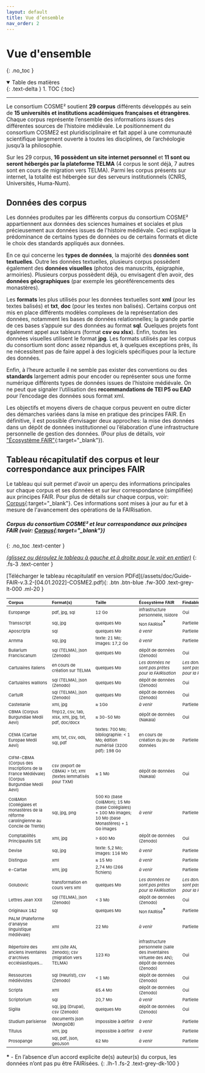 ```yaml
---
layout: default
title: Vue d’ensemble
nav_order: 2
---
```


<style>
th, td {
  min-width: 103px;
  font-size: 11px !important;
}
</style>

# Vue d'ensemble
{: .no_toc }

<details open markdown="block">
  <summary>
    Table des matières
  </summary>
  {: .text-delta }
1. TOC
{:toc}
</details>

---

Le consortium COSME² soutient **29 corpus** différents développés au sein de **15 universités et institutions académiques françaises et étrangères**. Chaque corpus représente l’ensemble des informations issues des différentes sources de l’histoire médiévale. Le positionnement du consortium COSME2 est pluridisciplinaire et fait appel à une communauté scientifique largement ouverte à toutes les disciplines, de l’archéologie jusqu’à la philosophie.

Sur les 29 corpus, **16 possèdent un site internet personnel** et **11 sont ou seront hébergés par la plateforme TELMA** (4 corpus le sont déjà, 7 autres sont en cours de migration vers TELMA). Parmi les corpus présents sur internet, la totalité est hébergée sur des serveurs institutionnels (CNRS, Universités, Huma-Num).

## Données des corpus

Les données produites par les différents corpus du consortium COSME² appartiennent aux données des sciences humaines et sociales et plus précieusement aux données issues de l'histoire médiévale. Ceci explique la prédominance de certains types de données ou de certains formats et dicte le choix des standards appliqués aux données. 

En ce qui concerne les **types de données**, la majorité des **données sont textuelles**. Outre les données textuelles, plusieurs corpus possèdent également des **données visuelles** (photos des manuscrits, épigraphie, armoiries). Plusieurs corpus possèdent déjà, ou envisagent d’en avoir, des **données géographiques** (par exemple les géoréférencements des monastères).

Les **formats** les plus utilisés pour les données textuelles sont **xml** (pour les textes balisés) et **txt**, **doc** (pour les textes non balisés). Certains corpus ont mis en place différents modèles complexes de la représentation des données, notamment les bases de données relationnelles; la grande partie de ces bases s’appuie sur des données au format **sql**. Quelques projets font également appel aux tableurs (format **csv ou xlsx**). Enfin, toutes les données visuelles utilisent le format **jpg**. Les formats utilisés par les corpus du consortium sont donc assez répandus et, à quelques exceptions près, ils ne nécessitent pas de faire appel à des logiciels spécifiques pour la lecture des données.

Enfin, à l’heure actuelle il ne semble pas exister des conventions ou des **standards** largement admis pour encoder ou représenter sous une forme numérique différents types de données issues de l’histoire médiévale. On ne peut que signaler l’utilisation des **recommandations de TEI P5 ou EAD** pour l’encodage des données sous format xml.

Les objectifs et moyens divers de chaque corpus peuvent en outre dicter des démarches variées dans la mise en pratique des principes FAIR. En définitive, il est possible d’envisager deux approches: la mise des données dans un dépôt de données institutionnel ou l’élaboration d’une infrastructure personnelle de gestion des données. (Pour plus de détails, voir ["Écosystème FAIR"](/docs/fair-guide/presentation.html#écosystème-fair){:target="_blank"}).

## Tableau récapitulatif des corpus et leur correspondance aux principes FAIR

Le tableau qui suit permet d'avoir un aperçu des informations principales sur chaque corpus et ses données et sur leur correspondance (simplifiée) aux principes FAIR. Pour plus de détails sur chaque corpus, voir: [Corpus](/docs/corpus){:target="_blank"}. Ces informations sont mises à jour au fur et à mesure de l'avancement des opérations de la FAIRisation.

##### Corpus du consortium COSME² et leur correspondance aux principes FAIR (voir: [Corpus](/docs/corpus){:target="_blank"})
{: .no_toc .text-center }

_<u>(glissez ou déroulez le tableau à gauche et à droite pour le voir en entier)</u>_
{: .fs-3 .text-center }

<span class="fs-3">
[Télécharger le tableau récapitulatif en version PDFd](/assets/doc/Guide-FAIR-v.3.2-[04.01.2022]-COSME2.pdf){: .btn .btn-blue .fw-300 .text-grey-lt-000 .ml-20 }
</span>

| Corpus       | Format(s)       	     | Taille 			       | Écosystème FAIR     | Findable			     | Accessible 		     	 | Interoperable 	     	|  Reusable 	  |
|:-------------|:----------------------|:--------------------|:--------------------|:------------------|:----------------------|:---------------------|:--------------|
| Europange | pdf, jpg, sql  | 12 Go | infrastructure personnelle, Isidore  | <span class="overview-table-yes">Oui</span>| <span class="overview-table-yes">Oui</span>| <span class="overview-table-partially">Partiellement</span>| <span class="overview-table-partially">Partiellement</span>|
| Transscript  | sql, jpg | quelques Mo| Non FAIRisé<sup style="font-size: 12px !important; font-weight: bold;">*</sup> | <span class="overview-table-partially">Partiellement</span>| <span class="overview-table-partially">Partiellement</span>| <span class="overview-table-partially">Partiellement</span> | <span class="overview-table-partially">Partiellement</span>|
| Aposcripta  | sql | quelques Mo| _à venir_ | <span class="overview-table-partially">Partiellement</span>| <span class="overview-table-partially">Partiellement</span>| <span class="overview-table-partially">Partiellement</span> | <span class="overview-table-partially">Partiellement</span>|
| Armma  | sql, jpg| texte: 21 Mo; images: 17,2 Go | _à venir_ | <span class="overview-table-partially">Partiellement</span>| <span class="overview-table-partially">Partiellement</span>| <span class="overview-table-partially">Partiellement</span>| <span class="overview-table-no">Non</span>|
| Bullarium Franciscanum  | sql (TELMA), json (Zenodo) | quelques Mo| dépôt de données (Zenodo) | <span class="overview-table-yes">Oui</span>| <span class="overview-table-yes">Oui</span>| <span class="overview-table-yes">Oui</span> | <span class="overview-table-yes">Oui</span>|
| Cartulaires italiens  | en cours de création sur TELMA| quelques Mo| _Les données ne sont pas prêtes pour la FAIRisation_ | _Les données ne sont pas prêtes pour la FAIRisation_ | _Les données ne sont pas prêtes pour la FAIRisation_ | _Les données ne sont pas prêtes pour la FAIRisation_ | _Les données ne sont pas prêtes pour la FAIRisation_ |
| Cartulaires walllons  | sql (TELMA), json (Zenodo) | quelques Mo| dépôt de données (Zenodo) | <span class="overview-table-yes">Oui</span>| <span class="overview-table-yes">Oui</span>| <span class="overview-table-yes">Oui</span> | <span class="overview-table-yes">Oui</span>|
| CartulR  | sql (TELMA), json (Zenodo)| quelques Mo| dépôt de données (Zenodo) | <span class="overview-table-yes">Oui</span>| <span class="overview-table-yes">Oui</span>| <span class="overview-table-yes">Oui</span> | <span class="overview-table-yes">Oui</span>|
| Castellanie  | xml, jpg| ≈ 1Go| _à venir_ | <span class="overview-table-partially">Partiellement</span>| <span class="overview-table-partially">Partiellement</span>| <span class="overview-table-partially">Partiellement</span> | <span class="overview-table-partially">Partiellement</span>|
| CBMA (Corpus Burgundiae Medii Aevi)  | fmp12, csv, tab, xlsx, xml, jpg, txt, pdf, doc/docx| ≈ 30-50 Mo| dépôt de données (Nakala) | <span class="overview-table-yes">Oui</span>| <span class="overview-table-yes">Oui</span>| <span class="overview-table-yes">Oui</span> | <span class="overview-table-yes">Oui</span>|
| CEMA (Cartae Europae Medii Aevi)   | xml, txt, csv, ods, sql, pdf| textes: 700 Mo; bibliographie: < 1 Mo; édition numérisé (3200 pdf): 198 Go| en cours de création du jeu de données | <span class="overview-table-partially">Partiellement</span>| <span class="overview-table-partially">Partiellement</span>| <span class="overview-table-partially">Partiellement</span> | <span class="overview-table-no">Non</span>|
| CIFM-CBMA (Corpus des Inscriptions de la France Médiévale) (Corpus Burgundiae Medii Aevi)  | csv (export de CBMA) > txt; xml (textes lemmatisés pour TXM)| ≈ 1 Mo | dépôt de données (Nakala) | <span class="overview-table-yes">Oui</span>| <span class="overview-table-yes">Oui</span>| <span class="overview-table-yes">Oui</span> | <span class="overview-table-yes">Oui</span>|
| Col&Mon (Collégiales et monastères de la réforme carolingienne au Concile de Trente)  | sql, jpg, png| 500 Ko (base Col&Mon); 15 Mo (base Collégiales) + 100 Mo images; 10 Mo (base Monastères) + 1 Go images| _à venir_ | <span class="overview-table-partially">Partiellement</span>| <span class="overview-table-partially">Partiellement</span>| <span class="overview-table-partially">Partiellement</span> | <span class="overview-table-partially">Partiellement</span>|
| Comptabilités Principautés S/E  | xml, jpg| > 600 Mo | dépôt de données (Zenodo) | <span class="overview-table-yes">Oui</span> |  <span class="overview-table-yes">Oui</span> | <span class="overview-table-yes">Oui</span> |  <span class="overview-table-yes">Oui</span> |
| Devise  | sql, jpg| texte: 5,2 Mo; images: 116 Mo | _à venir_ | <span class="overview-table-partially">Partiellement</span>| <span class="overview-table-partially">Partiellement</span>| <span class="overview-table-partially">Partiellement</span> | <span class="overview-table-no">Non</span>|
| Distinguo  | xml| ≈ 15 Mo | _à venir_ | <span class="overview-table-partially">Partiellement</span>| <span class="overview-table-partially">Partiellement</span>| <span class="overview-table-partially">Partiellement</span> | <span class="overview-table-partially">Partiellement</span>|
| e-Cartae  | xml, jpg| 2,74 Mo (266 fichiers)| _à venir_ | <span class="overview-table-partially">Partiellement</span>| <span class="overview-table-partially">Partiellement</span>| <span class="overview-table-partially">Partiellement</span> | <span class="overview-table-partially">Partiellement</span>|
| Golubovic  | transformation en cours vers xml| quelques Mo | _Les données ne sont pas prêtes pour la FAIRisation_ | _Les données ne sont pas prêtes pour la FAIRisation_ | _Les données ne sont pas prêtes pour la FAIRisation_ | _Les données ne sont pas prêtes pour la FAIRisation_ | _Les données ne sont pas prêtes pour la FAIRisation_ |
| Lettres Jean XXII  | sql (TELMA), json (Zenodo) | < 3 Mo| dépôt de données (Zenodo) |  <span class="overview-table-yes">Oui</span>| <span class="overview-table-yes">Oui</span>| <span class="overview-table-yes">Oui</span> | <span class="overview-table-yes">Oui</span>|
| Originaux 1&2  | sql | quelques Mo| Non FAIRisé<sup style="font-size: 12px !important; font-weight: bold;">*</sup> | <span class="overview-table-partially">Partiellement</span>| <span class="overview-table-partially">Partiellement</span>| <span class="overview-table-partially">Partiellement</span> | <span class="overview-table-partially">Partiellement</span>|
| PALM (Plateforme d'analyse linguistique médiévale)  | xml| 22 Mo| _à venir_ |  <span class="overview-table-partially">Partiellement</span>| <span class="overview-table-partially">Partiellement</span>| <span class="overview-table-partially">Partiellement</span> | <span class="overview-table-partially">Partiellement</span>|
| Répertoire des anciens inventaires d'archives ecclésiastiques... |  xml (site AN, Zenodo); csv (migration vers TELMA)| 123 Ko| infrastructure personnelle (salle des inventaires virtuelle des AN); dépôt de données (Zenodo) |  <span class="overview-table-yes">Oui</span>|  <span class="overview-table-yes">Oui</span> | <span class="overview-table-yes">Oui</span> |  <span class="overview-table-partially">Partiellement</span> |
| Ressources médiévistes  | sql (Heurist), csv (Zenodo) | < 1 Mo| dépôt de données (Zenodo) |  <span class="overview-table-yes">Oui</span>| <span class="overview-table-yes">Oui</span>| <span class="overview-table-yes">Oui</span> | <span class="overview-table-yes">Oui</span>|
| Scripta  | xml| 65.4 Mo| dépôt de données (Zenodo) |  <span class="overview-table-yes">Oui</span>| <span class="overview-table-yes">Oui</span>| <span class="overview-table-yes">Oui</span> | <span class="overview-table-yes">Oui</span>|
| Scriptorium  | sql| 20,7 Mo| _à venir_ |  <span class="overview-table-partially">Partiellement</span> | <span class="overview-table-partially">Partiellement</span>| <span class="overview-table-partially">Partiellement</span> | <span class="overview-table-no">Non</span>|
| Sigilla  | sql, jpg (Drupal), csv (Zenodo)| quelques Mo| dépôt de données (Zenodo) |  <span class="overview-table-yes">Oui</span>| <span class="overview-table-yes">Oui</span>| <span class="overview-table-yes">Oui</span> | <span class="overview-table-yes">Oui</span>|
| Studium parisiense  | documents json (MongoDB)| impossible à définir | _à venir_ |  <span class="overview-table-partially">Partiellement</span>| <span class="overview-table-partially">Partiellement</span>| <span class="overview-table-partially">Partiellement</span> | <span class="overview-table-no">Non</span>|
| Titulus  | xml, jpg| impossible à définir| _à venir_ |  <span class="overview-table-partially">Partiellement</span>| <span class="overview-table-partially">Partiellement</span>|  <span class="overview-table-partially">Partiellement</span> | <span class="overview-table-partially">Partiellement</span>|
| Prosopange  | sql, pdf, json, geoJson| 62 Mo| _à venir_ |  <span class="overview-table-partially">Partiellement</span>| <span class="overview-table-partially">Partiellement</span>| <span class="overview-table-partially">Partiellement</span> | <span class="overview-table-no">Non</span>|

 __\*__ - En l’absence d’un accord explicite de(s) auteur(s) du corpus, les données n’ont pas pu être FAIRisées.
{: .lh-1 .fs-2 .text-grey-dk-100 }

